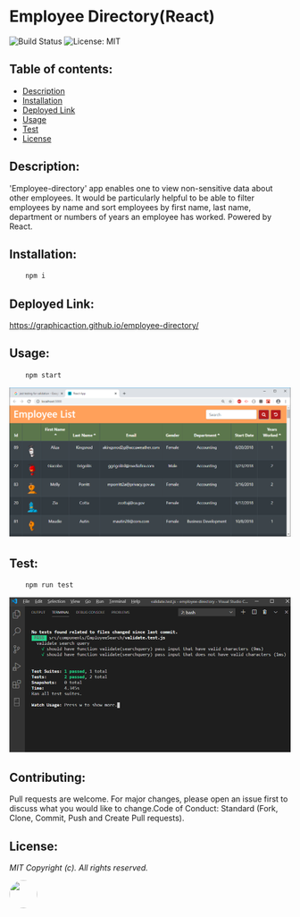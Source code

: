 # Employee Directory(React)

![Build Status](https://img.shields.io/badge/build-passing-green.svg)  ![License: MIT](https://img.shields.io/badge/License-MIT-blue.svg)
## Table of contents:
-   [ Description ](#description)
-   [ Installation ](#installation)
-   [ Deployed Link ](#deploy)
-   [ Usage ](#usage)
-   [ Test ](#test)
-   [ License ](#license)
## <a name="description"></a>Description:

'Employee-directory' app enables one to view non-sensitive data about other employees. It would be particularly helpful to be able to filter employees by name and sort employees by first name, last name, department or numbers of years an employee has worked. Powered by React.

## <a name="installation"></a>Installation:

```bash
    npm i
```

## <a name="deploy"></a>Deployed Link:

https://graphicaction.github.io/employee-directory/

## <a name="usage"></a>Usage:
```bash
    npm start 
```
![](public/images/employeeDirScreen.png "employee-directory")

## <a name="test"></a>Test:

```bash
    npm run test
```
![Screenshot](public/images/testScreen.png "test-screen")

## <a name="contributing"></a>Contributing:
Pull requests are welcome. For major changes, please open an issue first to discuss what you would like to change.Code of Conduct: Standard (Fork, Clone, Commit, Push and Create Pull requests).

## <a name="license"></a>License:
 <i>MIT Copyright (c). All rights reserved.</i>

<img src='https://avatars0.githubusercontent.com/u/28842469?v=4' height='50' width='50' style="border-radius: 50% !important;"/>


